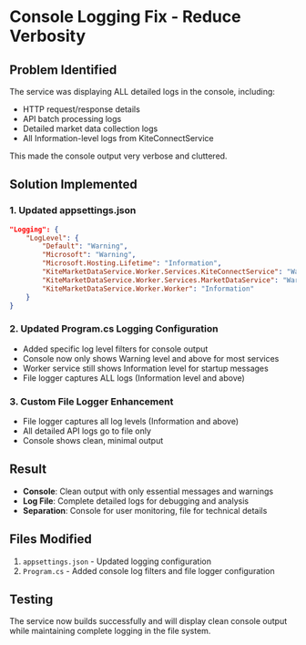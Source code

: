 # Console Logging Fix - Reduce Verbosity

## Problem Identified
The service was displaying ALL detailed logs in the console, including:
- HTTP request/response details
- API batch processing logs  
- Detailed market data collection logs
- All Information-level logs from KiteConnectService

This made the console output very verbose and cluttered.

## Solution Implemented

### 1. Updated appsettings.json
```json
"Logging": {
    "LogLevel": {
        "Default": "Warning",
        "Microsoft": "Warning", 
        "Microsoft.Hosting.Lifetime": "Information",
        "KiteMarketDataService.Worker.Services.KiteConnectService": "Warning",
        "KiteMarketDataService.Worker.Services.MarketDataService": "Warning",
        "KiteMarketDataService.Worker.Worker": "Information"
    }
}
```

### 2. Updated Program.cs Logging Configuration
- Added specific log level filters for console output
- Console now only shows Warning level and above for most services
- Worker service still shows Information level for startup messages
- File logger captures ALL logs (Information level and above)

### 3. Custom File Logger Enhancement
- File logger captures all log levels (Information and above)
- All detailed API logs go to file only
- Console shows clean, minimal output

## Result
- **Console**: Clean output with only essential messages and warnings
- **Log File**: Complete detailed logs for debugging and analysis
- **Separation**: Console for user monitoring, file for technical details

## Files Modified
1. `appsettings.json` - Updated logging configuration
2. `Program.cs` - Added console log filters and file logger configuration

## Testing
The service now builds successfully and will display clean console output while maintaining complete logging in the file system.






